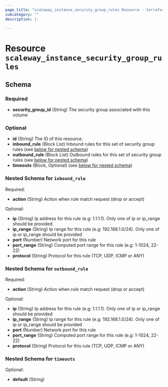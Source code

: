 ```yaml
---
page_title: "scaleway_instance_security_group_rules Resource - terraform-provider-scaleway"
subcategory: ""
description: |-
  
---
```


# Resource `scaleway_instance_security_group_rules`





## Schema

### Required

- **security_group_id** (String) The security group associated with this volume

### Optional

- **id** (String) The ID of this resource.
- **inbound_rule** (Block List) Inbound rules for this set of security group rules (see [below for nested schema](#nestedblock--inbound_rule))
- **outbound_rule** (Block List) Outbound rules for this set of security group rules (see [below for nested schema](#nestedblock--outbound_rule))
- **timeouts** (Block, Optional) (see [below for nested schema](#nestedblock--timeouts))

<a id="nestedblock--inbound_rule"></a>
### Nested Schema for `inbound_rule`

Required:

- **action** (String) Action when rule match request (drop or accept)

Optional:

- **ip** (String) Ip address for this rule (e.g: 1.1.1.1). Only one of ip or ip_range should be provided
- **ip_range** (String) Ip range for this rule (e.g: 192.168.1.0/24). Only one of ip or ip_range should be provided
- **port** (Number) Network port for this rule
- **port_range** (String) Computed port range for this rule (e.g: 1-1024, 22-22)
- **protocol** (String) Protocol for this rule (TCP, UDP, ICMP or ANY)


<a id="nestedblock--outbound_rule"></a>
### Nested Schema for `outbound_rule`

Required:

- **action** (String) Action when rule match request (drop or accept)

Optional:

- **ip** (String) Ip address for this rule (e.g: 1.1.1.1). Only one of ip or ip_range should be provided
- **ip_range** (String) Ip range for this rule (e.g: 192.168.1.0/24). Only one of ip or ip_range should be provided
- **port** (Number) Network port for this rule
- **port_range** (String) Computed port range for this rule (e.g: 1-1024, 22-22)
- **protocol** (String) Protocol for this rule (TCP, UDP, ICMP or ANY)


<a id="nestedblock--timeouts"></a>
### Nested Schema for `timeouts`

Optional:

- **default** (String)


